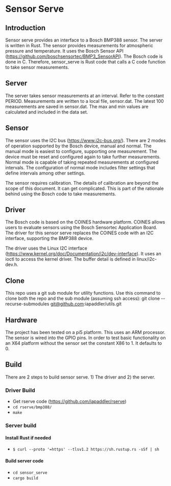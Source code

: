 # Sensor Serve

## Introduction
Sensor serve provides an interface to a Bosch BMP388 sensor. The server is written in Rust. The sensor provides measurements for atmospheric pressure and temperature. It uses the Bosch Sensor API (https://github.com/boschsensortec/BMP3_SensorAPI). The Bosch code is done in C. Therefore, sensor_serve is Rust code that calls a C code function to take sensor measurements.

## Server
The server takes sensor measurements at an interval. Refer to the constant PERIOD. Measurements are written to a local file, sensor.dat. The latest 100 measurements are saved in sensor.dat. The max and min values are calculated and included in the data set.

## Sensor
The sensor uses the I2C bus (https://www.i2c-bus.org/). There are 2 modes of operation supported by the Bosch device, manual and normal. The manual mode is easiest to configure, supporting one measurement. The device must be reset and configured again to take further measurements. Normal mode is capable of taking repeated measurements at configured intervals. The configuration of normal mode includes filter settings that define intervals among other settings.

The sensor requires calibration. The details of calibration are beyond the scope of this document. It can get complicated. This is part of the rationale behind using the Bosch code to take measurements. 

## Driver
The Bosch code is based on the COINES hardware platform. COINES allows users to evaluate sensors using the Bosch Sensortec Application Board. The driver for this sensor serve replaces the COINES code with an I2C interface, supporting the BMP388 device.

The driver uses the Linux I2C interface (https://www.kernel.org/doc/Documentation/i2c/dev-interface). It uses an ioctl to access the kernel driver. The buffer detail is defined in linux/i2c-dev.h.

## Clone
This repo uses a git sub module for utility functions. Use this command to clone both the repo and the sub module (assuming ssh access):
git clone --recurse-submodules git@github.com:iapaddler/utils.git

## Hardware
The project has been tested on a pi5 platform. This uses an ARM processor. The sensor is wired into the GPIO pins. In order to test basic functionality on an X64 platform without the sensor set the constant X86 to 1. It defaults to 0.

## Build
There are 2 steps to build sensor serve. 1) The driver and 2) the server.
### Driver Build
* Get rserve code (https://github.com/iapaddler/rserve)
* `cd rserve/bmp388/`
* `make`

### Server build
#### Install Rust if needed
* `$ curl --proto '=https' --tlsv1.2 https://sh.rustup.rs -sSf | sh`
#### Build server code
* `cd sensor_serve`
* `cargo build`
